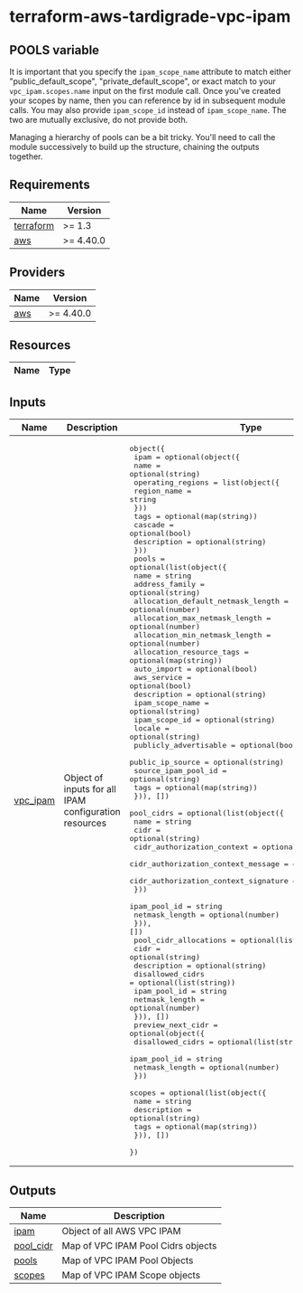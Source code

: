 # terraform-aws-tardigrade-vpc-ipam

## POOLS variable 
It is important that you specify the `ipam_scope_name` attribute to match either "public_default_scope",  "private_default_scope", or exact match to your `vpc_ipam.scopes.name` input on the first module call. Once you've created your scopes by name, then you can reference by id in subsequent module calls. You may also provide `ipam_scope_id` instead of `ipam_scope_name`. The two are mutually exclusive, do not provide both. 

Managing a hierarchy of pools can be a bit tricky. You'll need to call the module successively to build up the structure, chaining the outputs together.  

<!-- BEGIN TFDOCS -->
## Requirements

| Name | Version |
|------|---------|
| <a name="requirement_terraform"></a> [terraform](#requirement\_terraform) | >= 1.3 |
| <a name="requirement_aws"></a> [aws](#requirement\_aws) | >= 4.40.0 |

## Providers

| Name | Version |
|------|---------|
| <a name="provider_aws"></a> [aws](#provider\_aws) | >= 4.40.0 |

## Resources

| Name | Type |
|------|------|

## Inputs

| Name | Description | Type | Default | Required |
|------|-------------|------|---------|:--------:|
| <a name="input_vpc_ipam"></a> [vpc\_ipam](#input\_vpc\_ipam) | Object of inputs for all IPAM configuration resources | <pre>object({<br>    ipam = optional(object({<br>      name = optional(string)<br>      operating_regions = list(object({<br>        region_name = string<br>      }))<br>      tags        = optional(map(string))<br>      cascade     = optional(bool)<br>      description = optional(string)<br>    }))<br>    pools = optional(list(object({<br>      name                              = string<br>      address_family                    = optional(string)<br>      allocation_default_netmask_length = optional(number)<br>      allocation_max_netmask_length     = optional(number)<br>      allocation_min_netmask_length     = optional(number)<br>      allocation_resource_tags          = optional(map(string))<br>      auto_import                       = optional(bool)<br>      aws_service                       = optional(bool)<br>      description                       = optional(string)<br>      ipam_scope_name                   = optional(string)<br>      ipam_scope_id                     = optional(string)<br>      locale                            = optional(string)<br>      publicly_advertisable             = optional(bool)<br>      public_ip_source                  = optional(string)<br>      source_ipam_pool_id               = optional(string)<br>      tags                              = optional(map(string))<br>    })), [])<br>    pool_cidrs = optional(list(object({<br>      name = string<br>      cidr = optional(string)<br>      cidr_authorization_context = optional(object({<br>        cidr_authorization_context_message   = optional(string)<br>        cidr_authorization_context_signature = optional(string)<br>      }))<br>      ipam_pool_id   = string<br>      netmask_length = optional(number)<br>    })), [])<br>    pool_cidr_allocations = optional(list(object({<br>      cidr             = optional(string)<br>      description      = optional(string)<br>      disallowed_cidrs = optional(list(string))<br>      ipam_pool_id     = string<br>      netmask_length   = optional(number)<br>    })), [])<br>    preview_next_cidr = optional(object({<br>      disallowed_cidrs = optional(list(string))<br>      ipam_pool_id     = string<br>      netmask_length   = optional(number)<br>    }))<br>    scopes = optional(list(object({<br>      name        = string<br>      description = optional(string)<br>      tags        = optional(map(string))<br>    })), [])<br>  })</pre> | n/a | yes |

## Outputs

| Name | Description |
|------|-------------|
| <a name="output_ipam"></a> [ipam](#output\_ipam) | Object of all AWS VPC IPAM |
| <a name="output_pool_cidr"></a> [pool\_cidr](#output\_pool\_cidr) | Map of VPC IPAM Pool Cidrs objects |
| <a name="output_pools"></a> [pools](#output\_pools) | Map of VPC IPAM Pool Objects |
| <a name="output_scopes"></a> [scopes](#output\_scopes) | Map of VPC IPAM Scope objects |

<!-- END TFDOCS -->
